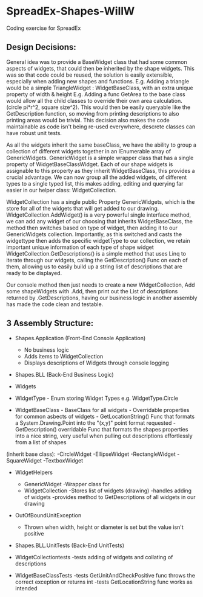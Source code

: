 # SpreadEx-Shapes-WillW
Coding exercise for SpreadEx

## Design Decisions:


General idea was to provide a BaseWidget class that had some common aspects of widgets, that could then be inherited by the shape widgets.
This was so that code could be reused, the solution is easily extensible, especially when adding new shapes and functions.
  E.g. Adding a triangle would be a simple TriangleWidget : WidgetBaseClass, with an extra unique property of width & height
  E.g. Adding a func<int> GetArea to the base class would allow all the child classes to override their own area calculation. (circle pi*r^2, square size^2). 
       This would then be easily queryable like the GetDescription function, so moving from printing descriptions to also printing areas would be trivial.
This decision also makes the code maintainable as code isn't being re-used everywhere, descrete classes can have robust unit tests.

As all the widgets inherit the same baseClass, we have the ability to group a collection of different widgets together in an IEnumerable array of GenericWidgets.
GenericWidget is a simple wrapper class that has a single property of WidgetBaseClassWidget. Each of our shape widgets is assignable to this property as they inherit WidgetBaseClass, this provides a crucial advantage. We can now group all the added widgets, of different types to a single typed list, this makes adding, editing and querying far easier in our helper class: WidgetCollection.

WidgetCollection has a single public Property GenericWidgets, which is the store for all of the widgets that will get added to our drawing.
WidgetCollection.AddWidget() is a very powerful single interface method, we can add any widget of our choosing that inherits WidgetBaseClass, the method then switches based on type of widget, then adding it to our GenericWidgets collection. Importantly, as this switched and casts the widgettype then adds the specific widgetType to our collection, we retain important unique information of each type of shape widget
WidgetCollection.GetDescriptions() is a simple method that uses Linq to iterate through our widgets, calling the GetDescription() Func on each of them, allowing us to easily build up a string list of descriptions that are ready to be displayed.

Our console method then just needs to create a new WidgetCollection, Add some shapeWidgets with .Add, then print out the List of descriptions returned by .GetDescriptions,
having our business logic in another assembly has made the code clean and testable.


## 3 Assembly Structure:

- Shapes.Application (Front-End Console Application)
  - No business logic
  - Adds items to WidgetCollection
  - Displays descriptions of Widgets through console logging
  
 - Shapes.BLL (Back-End Business Logic)
  - Widgets
   - WidgetType
    - Enum storing Widget Types e.g. WidgetType.Circle
   - WidgetBaseClass
    - BaseClass for all widgets
    - Overridable properties for common asbects of widgets
    - GetLocationString() Func that formats a System.Drawing.Point into the "(x,y)" point format requested
    - GetDescription() overridable Func that formats the shapes properties into a nice string, very useful when pulling out descriptions effortlessly from a list of shapes
   
   (inherit base class):
   -CircleWidget
   -EllipseWidget
   -RectangleWidget
   -SquareWidget
   -TextboxWidget
  
  - WidgetHelpers
    - GenericWidget
      -Wrapper class for 
    - WidgetCollection
      -Stores list of widgets (drawing)
      -handles adding of widgets
      -provides method to GetDescriptions of all widgets in our drawing
      
  - OutOfBoundUnitException
    - Thrown when width, height or diameter is set but the value isn't positive
      
 - Shapes.BLL.UnitTests (Back-End UnitTests)
  - WidgetCollectiontests
    -tests adding of widgets and collating of descriptions
  - WidgetBaseClassTests
    -tests GetUnitAndCheckPositive func throws the correct exception or returns int
    -tests GetLocationString func works as intended
